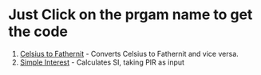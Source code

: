 # Just Click on the prgam name to get the code

1. [Celsius to Fathernit](https://github.com/GZ30eee/Python-Programs/blob/master/C%20to%20F%20and%20F%20to%20C.py) - Converts Celsius to Fathernit and vice versa.
2. [Simple Interest](https://github.com/GZ30eee/Python-Programs/blob/master/SI.py) - Calculates SI, taking PIR as input
